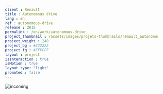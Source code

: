```yaml
---
client : Renault
title : Autonomous drive
lang : en
ref : autonomous-drive
release : 2015
permalink : /en/work/autonomous-drive
project_thumbnail : /assets/images/projets-thumbnails/renault_autonomous_thumb.webp
project_weight : 240
project_bg : #222222
project_fg : #FFFFFF
layout : project
isInteraction : true
isMotion : true
layout_type: "light"
promoted : false
---
```


![incoming](/assets/images/incoming-en.webp)
